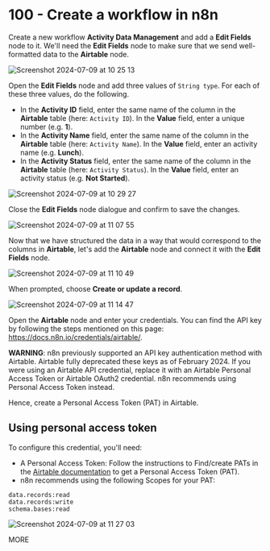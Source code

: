 # 100 - Create a workflow in n8n

Create a new workflow **Activity Data Management** and add a **Edit Fields** node to it. We'll need the **Edit Fields** node to make sure that we send well-formatted data to the **Airtable** node.

![Screenshot 2024-07-09 at 10 25 13](https://github.com/vanHeemstraSystems/n8n-airtable/assets/1499433/c33c96d9-70ed-45e1-a872-58eb4e44a708)

Open the **Edit Fields** node and add three values of ```String type```. For each of these three values, do the following.

- In the **Activity ID** field, enter the same name of the column in the **Airtable** table (here: ```Activity ID```). In the **Value** field, enter a unique number (e.g. **1**).
- In the **Activity Name** field, enter the same name of the column in the **Airtable** table (here: ```Activity Name```). In the **Value** field, enter an activity name (e.g. **Lunch**).
- In the **Activity Status** field, enter the same name of the column in the **Airtable** table (here: ```Activity Status```). In the **Value** field, enter an activity status (e.g. **Not Started**).

![Screenshot 2024-07-09 at 10 29 27](https://github.com/vanHeemstraSystems/n8n-airtable/assets/1499433/cd5ecc53-be1d-4b3f-b60c-b1ede8ba9b5f)

Close the **Edit Fields** node dialogue and confirm to save the changes. 

![Screenshot 2024-07-09 at 11 07 55](https://github.com/vanHeemstraSystems/n8n-airtable/assets/1499433/47fe3929-fe62-4af4-a1b7-3d93819e5110)

Now that we have structured the data in a way that would correspond to the columns in **Airtable**, let's add the **Airtable** node and connect it with the **Edit Fields** node.

![Screenshot 2024-07-09 at 11 10 49](https://github.com/vanHeemstraSystems/n8n-airtable/assets/1499433/15dae71b-eb65-4072-9e5f-7189ad17ac50)

When prompted, choose **Create or update a record**.

![Screenshot 2024-07-09 at 11 14 47](https://github.com/vanHeemstraSystems/n8n-airtable/assets/1499433/ac4cd592-a0ac-48b4-acca-0ae6cc7a080c)

Open the **Airtable** node and enter your credentials. You can find the API key by following the steps mentioned on this page: https://docs.n8n.io/credentials/airtable/.

**WARNING**: n8n previously supported an API key authentication method with Airtable. Airtable fully deprecated these keys as of February 2024. If you were using an Airtable API credential, replace it with an Airtable Personal Access Token or Airtable OAuth2 credential. n8n recommends using Personal Access Token instead.

Hence, create a Personal Access Token (PAT) in Airtable.

## Using personal access token
To configure this credential, you'll need:

- A Personal Access Token: Follow the instructions to Find/create PATs in the [Airtable documentation](https://support.airtable.com/docs/creating-personal-access-tokens#understanding-the-basics-of-personal-access-tokens) to get a Personal Access Token (PAT).
- n8n recommends using the following Scopes for your PAT:

```
data.records:read
data.records:write
schema.bases:read
```

![Screenshot 2024-07-09 at 11 27 03](https://github.com/vanHeemstraSystems/n8n-airtable/assets/1499433/053c59eb-543e-45e4-9553-8236a59b64e4)



MORE
